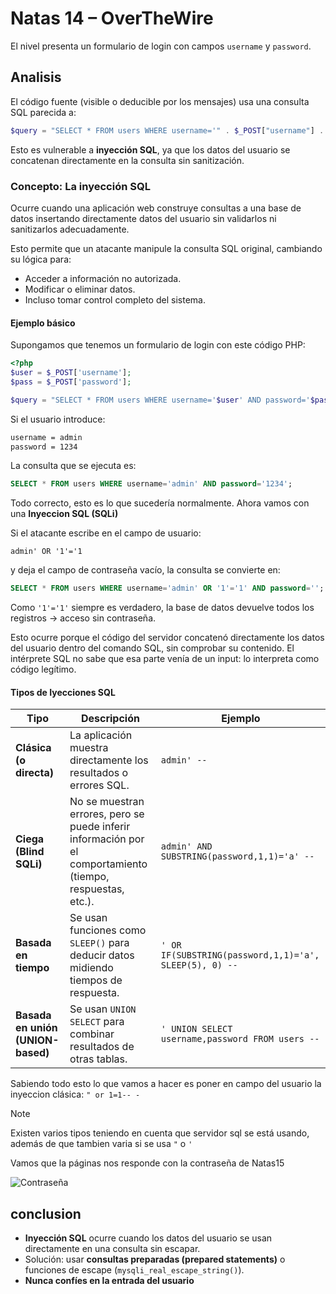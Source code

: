 # Natas 14 – OverTheWire

El nivel presenta un formulario de login con campos `username` y `password`.

## Analisis

El código fuente (visible o deducible por los mensajes) usa una consulta SQL parecida a:

```php
$query = "SELECT * FROM users WHERE username='" . $_POST["username"] . "' AND password='" . $_POST["password"] . "'";
```

Esto es vulnerable a **inyección SQL**, ya que los datos del usuario se concatenan directamente en la consulta sin sanitización.

### Concepto: La inyección SQL

Ocurre cuando una aplicación web construye consultas a una base de datos insertando directamente datos del usuario sin validarlos ni sanitizarlos adecuadamente.

Esto permite que un atacante manipule la consulta SQL original, cambiando su lógica para:

- Acceder a información no autorizada.
- Modificar o eliminar datos.
- Incluso tomar control completo del sistema.

#### Ejemplo básico

Supongamos que tenemos un formulario de login con este código PHP:

```php
<?php
$user = $_POST['username'];
$pass = $_POST['password'];

$query = "SELECT * FROM users WHERE username='$user' AND password='$pass'";
```

Si el usuario introduce:

```txt
username = admin
password = 1234
```

La consulta que se ejecuta es:

```sql
SELECT * FROM users WHERE username='admin' AND password='1234';
```

Todo correcto, esto es lo que sucedería normalmente. Ahora vamos con una **Inyeccion SQL (SQLi)**

Si el atacante escribe en el campo de usuario:

`admin' OR '1'='1`

y deja el campo de contraseña vacío, la consulta se convierte en:

```sql
SELECT * FROM users WHERE username='admin' OR '1'='1' AND password='';
```

Como `'1'='1'` siempre es verdadero, la base de datos devuelve todos los registros → acceso sin contraseña.

Esto ocurre porque el código del servidor concatenó directamente los datos del usuario dentro del comando SQL, sin comprobar su contenido.
El intérprete SQL no sabe que esa parte venía de un input: lo interpreta como código legítimo.

#### Tipos de Iyecciones SQL

| Tipo                              | Descripción                                                                                                 | Ejemplo                                                |
| --------------------------------- | ----------------------------------------------------------------------------------------------------------- | ------------------------------------------------------ |
| **Clásica (o directa)**           | La aplicación muestra directamente los resultados o errores SQL.                                            | `admin' --`                                            |
| **Ciega (Blind SQLi)**            | No se muestran errores, pero se puede inferir información por el comportamiento (tiempo, respuestas, etc.). | `admin' AND SUBSTRING(password,1,1)='a' --`            |
| **Basada en tiempo**              | Se usan funciones como `SLEEP()` para deducir datos midiendo tiempos de respuesta.                          | `' OR IF(SUBSTRING(password,1,1)='a', SLEEP(5), 0) --` |
| **Basada en unión (UNION-based)** | Se usan `UNION SELECT` para combinar resultados de otras tablas.                                            | `' UNION SELECT username,password FROM users --`       |

Sabiendo todo esto lo que vamos a hacer es poner en campo del usuario la inyeccion clásica: `" or 1=1-- -`

>[!NOTE]
>Existen varios tipos teniendo en cuenta que servidor sql se está usando, además de que tambien varia si se usa `"` o `'`

Vamos que la páginas nos responde con la contraseña de Natas15

![Contraseña](Assets/Natas14/Contraseña.png)

## conclusion

- **Inyección SQL** ocurre cuando los datos del usuario se usan directamente en una consulta sin escapar.
- Solución: usar **consultas preparadas (prepared statements)** o funciones de escape (`mysqli_real_escape_string()`).
- **Nunca confíes en la entrada del usuario**
